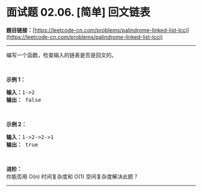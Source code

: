 # 面试题 02.06. [简单] 回文链表

**题目链接：**[https://leetcode-cn.com/problems/palindrome-linked-list-lcci](https://leetcode-cn.com/problems/palindrome-linked-list-lcci)

---

<div class="content__1Y2H">
 <div class="notranslate">
  <p>编写一个函数，检查输入的链表是否是回文的。</p>
  <br>
  <p><strong>示例 1：</strong></p>
  <pre class="language-text"><strong>输入：</strong>1-&gt;2<br><strong>输出：</strong> false </pre>
  <p></p>
  <br>
  <p><strong>示例 2：</strong></p>
  <pre class="language-text"><strong>输入：</strong>1-&gt;2-&gt;2-&gt;1<br><strong>输出：</strong> true <br></pre>
  <p></p>
  <br>
  <p><strong>进阶：</strong><br>你能否用 O(n) 时间复杂度和 O(1) 空间复杂度解决此题？</p>
 </div>
</div>

---

```

```